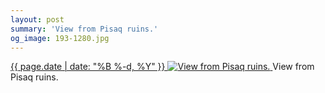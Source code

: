 ```yaml
---
layout: post
summary: 'View from Pisaq ruins.'
og_image: 193-1280.jpg
---
```


<p>
 <time>
  <a href="/193">
   {{ page.date | date: "%B %-d, %Y" }}
  </a>
 </time>
 <a href="/193">
  <img alt="View from Pisaq ruins." data-taken="11/15/2013" sizes="(min-width: 700px) 50vw, calc(100vw - 2rem)" src="{{ site.assets_url }}/193-640.jpg" srcset="{{ site.assets_url }}/193-1280.jpg 1280w, {{ site.assets_url }}/193-960.jpg 960w, {{ site.assets_url }}/193-640.jpg 640w, {{ site.assets_url }}/193-320.jpg 320w"/>
 </a>
 <span>
  View from Pisaq ruins.
 </span>
</p>
